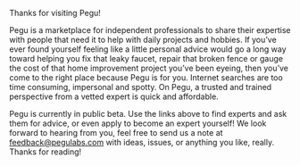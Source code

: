 Thanks for visiting Pegu!

Pegu is a marketplace for independent professionals to share their expertise
with people that need it to help with daily projects and hobbies. If you’ve
ever found yourself feeling like a little personal advice would go a long way
toward helping you fix that leaky faucet, repair that broken fence or gauge the
cost of that home improvement project you’ve been eyeing, then you’ve come to
the right place because Pegu is for you. Internet searches are too time
consuming, impersonal and spotty. On Pegu, a trusted and trained perspective
from a vetted expert is quick and affordable.

Pegu is currently in public beta. Use the links above to find experts and ask
them for advice, or even apply to become an expert yourself! We look forward to
hearing from you, feel free to send us a note at
[feedback@pegulabs.com](mailto:feedback@pegulabs.com) with ideas, issues, or
anything you like, really.  Thanks for reading!
